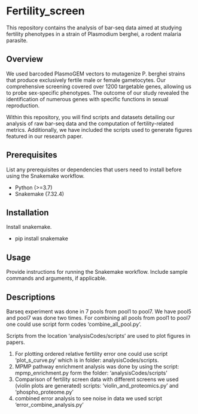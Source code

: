 # Fertility_screen

This repository contains the analysis of bar-seq data aimed at studying fertility phenotypes in a strain of Plasmodium berghei, a rodent malaria parasite.

## Overview
We used barcoded PlasmoGEM vectors to mutagenize P. berghei strains that produce exclusively fertile male or female gametocytes. Our comprehensive screening covered over 1200 targetable genes, allowing us to probe sex-specific phenotypes. The outcome of our study revealed the identification of numerous genes with specific functions in sexual reproduction.

Within this repository, you will find scripts and datasets detailing our analysis of raw bar-seq data and the computation of fertility-related metrics. Additionally, we have included the scripts used to generate figures featured in our research paper.


## Prerequisites

List any prerequisites or dependencies that users need to install before using the Snakemake workflow.

- Python (>=3.7)
- Snakemake (7.32.4)

## Installation

Install snakemake.
- pip install snakemake

## Usage

Provide instructions for running the Snakemake workflow. Include sample commands and arguments, if applicable.


## Descriptions
Barseq experiment was done in 7 pools from pool1 to pool7. We have pool5 and pool7 was done two times. For combining all pools from pool1 to pool7 one could use script form codes ‘combine_all_pool.py’.

Scripts from the location ‘analysisCodes/scripts’ are used to plot figures in papers.


1)	For plotting ordered relative fertility error one could use script ‘plot_s_curve.py’ which is in folder: analysisCodes/scripts.
2)	MPMP pathway enrichment analysis was done by using the script: mpmp_enrichment.py form the folder: ‘analysisCodes/scripts’  
3)	 Comparison of fertility screen data with different screens we used (violin plots are generated) scripts: ‘violin_and_proteomics.py’ and ‘phospho_proteome.py’
4)	 combined error analysis to see noise in data we used script ‘error_combine_analysis.py’
